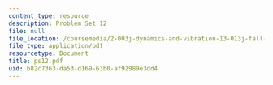 ```yaml
---
content_type: resource
description: Problem Set 12
file: null
file_location: /coursemedia/2-003j-dynamics-and-vibration-13-013j-fall-2002/b82c7363da53d16963b0af92989e3dd4_ps12.pdf
file_type: application/pdf
resourcetype: Document
title: ps12.pdf
uid: b82c7363-da53-d169-63b0-af92989e3dd4
---
```

